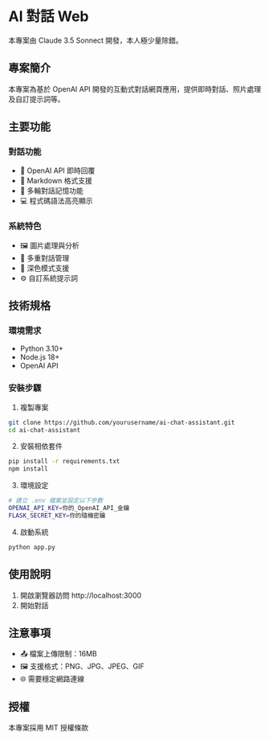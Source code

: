 # AI 對話 Web
本專案由 Claude 3.5 Sonnect 開發，本人極少量除錯。

## 專案簡介
本專案為基於 OpenAI API 開發的互動式對話網頁應用，提供即時對話、照片處理及自訂提示詞等。

## 主要功能

### 對話功能
- 💬 OpenAI API 即時回覆
- 📝 Markdown 格式支援
- 🔄 多輪對話記憶功能
- 💻 程式碼語法高亮顯示

### 系統特色
- 🖼️ 圖片處理與分析
- 📂 多重對話管理 
- 🌙 深色模式支援
- ⚙️ 自訂系統提示詞

## 技術規格

### 環境需求
- Python 3.10+
- Node.js 18+
- OpenAI API

### 安裝步驟
1. 複製專案
```bash
git clone https://github.com/yourusername/ai-chat-assistant.git
cd ai-chat-assistant
```

2. 安裝相依套件
```bash
pip install -r requirements.txt
npm install
```

3. 環境設定
```bash
# 建立 .env 檔案並設定以下參數
OPENAI_API_KEY=你的_OpenAI_API_金鑰
FLASK_SECRET_KEY=你的隨機密鑰
```

4. 啟動系統
```bash
python app.py
```

## 使用說明
1. 開啟瀏覽器訪問 http://localhost:3000
2. 開始對話

## 注意事項
- 📤 檔案上傳限制：16MB
- 🖼️ 支援格式：PNG、JPG、JPEG、GIF
- 🌐 需要穩定網路連線

## 授權
本專案採用 MIT 授權條款